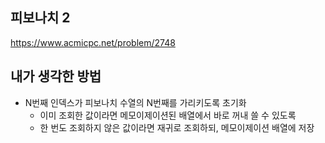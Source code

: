 ## 피보나치 2

<https://www.acmicpc.net/problem/2748>

## 내가 생각한 방법

- N번째 인덱스가 피보나치 수열의 N번째를 가리키도록 초기화
  - 이미 조회한 값이라면 메모이제이션된 배열에서 바로 꺼내 쓸 수 있도록
  - 한 번도 조회하지 않은 값이라면 재귀로 조회하되, 메모이제이션 배열에 저장
